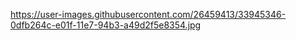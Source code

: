 https://user-images.githubusercontent.com/26459413/33945346-0dfb264c-e01f-11e7-94b3-a49d2f5e8354.jpg
